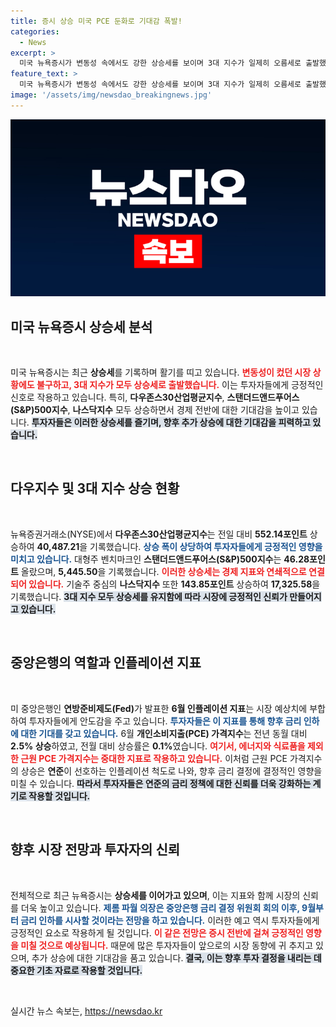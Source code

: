 ```yaml
---
title: 증시 상승 미국 PCE 둔화로 기대감 폭발!
categories:
  - News
excerpt: >
  미국 뉴욕증시가 변동성 속에서도 강한 상승세를 보이며 3대 지수가 일제히 오름세로 출발했다. 연준의 금리인하 기대감에 투자자들의 관심이 집중되고 있는 지금, 시장 전망은 한층 밝아진다!
feature_text: >
  미국 뉴욕증시가 변동성 속에서도 강한 상승세를 보이며 3대 지수가 일제히 오름세로 출발했다. 연준의 금리인하 기대감에 투자자들의 관심이 집중되고 있는 지금, 시장 전망은 한층 밝아진다!
image: '/assets/img/newsdao_breakingnews.jpg'
---
```


<p><img src="/assets/img/newsdao_breakingnews.jpg" alt="cryptoinkorea 속보" /></p>

<h2 data-ke-size="size26">미국 뉴욕증시 상승세 분석</h2>

<p data-ke-size="size16">&nbsp;</p> 

<p>미국 뉴욕증시는 최근 <strong>상승세</strong>를 기록하며 활기를 띠고 있습니다. <b><span style="color: #ee2323;">변동성이 컸던 시장 상황에도 불구하고, 3대 지수가 모두 상승세로 출발했습니다.</span></b> 이는 투자자들에게 긍정적인 신호로 작용하고 있습니다. 특히, <strong>다우존스30산업평균지수</strong>, <strong>스탠더드앤드푸어스(S&amp;P)500지수</strong>, <strong>나스닥지수</strong> 모두 상승하면서 경제 전반에 대한 기대감을 높이고 있습니다. <b><span style="background-color: #21538527;">투자자들은 이러한 상승세를 즐기며, 향후 추가 상승에 대한 기대감을 피력하고 있습니다.</span></b> </p>

<p data-ke-size="size16">&nbsp;</p> 

<h2 data-ke-size="size26">다우지수 및 3대 지수 상승 현황</h2>

<p data-ke-size="size16">&nbsp;</p> 

<p>뉴욕증권거래소(NYSE)에서 <strong>다우존스30산업평균지수</strong>는 전일 대비 <strong>552.14포인트</strong> 상승하여 <strong>40,487.21</strong>을 기록했습니다. <b><span style="color: #1a5490;">상승 폭이 상당하여 투자자들에게 긍정적인 영향을 미치고 있습니다.</span></b> 대형주 벤치마크인 <strong>스탠더드앤드푸어스(S&amp;P)500지수</strong>는 <strong>46.28포인트</strong> 올랐으며, <strong>5,445.50</strong>을 기록했습니다. <b><span style="color: #ee2323;">이러한 상승세는 경제 지표와 연쇄적으로 연결되어 있습니다.</span></b> 기술주 중심의 <strong>나스닥지수</strong> 또한 <strong>143.85포인트</strong> 상승하여 <strong>17,325.58</strong>을 기록했습니다. <b><span style="background-color: #21538527;">3대 지수 모두 상승세를 유지함에 따라 시장에 긍정적인 신뢰가 만들어지고 있습니다.</span></b> </p>

<p data-ke-size="size16">&nbsp;</p> 

<h2 data-ke-size="size26">중앙은행의 역할과 인플레이션 지표</h2>

<p data-ke-size="size16">&nbsp;</p> 

<p>미 중앙은행인 <strong>연방준비제도(Fed)</strong>가 발표한 <strong>6월 인플레이션 지표</strong>는 시장 예상치에 부합하여 투자자들에게 안도감을 주고 있습니다. <b><span style="color: #1a5490;">투자자들은 이 지표를 통해 향후 금리 인하에 대한 기대를 갖고 있습니다.</span></b> 6월 <strong>개인소비지출(PCE) 가격지수</strong>는 전년 동월 대비 <strong>2.5% 상승</strong>하였고, 전월 대비 상승률은 <strong>0.1%</strong>였습니다. <b><span style="color: #ee2323;">여기서, 에너지와 식료품을 제외한 근원 PCE 가격지수는 중대한 지표로 작용하고 있습니다.</span></b> 이처럼 근원 PCE 가격지수의 상승은 <strong>연준</strong>이 선호하는 인플레이션 척도로 나와, 향후 금리 결정에 결정적인 영향을 미칠 수 있습니다. <b><span style="background-color: #21538527;">따라서 투자자들은 연준의 금리 정책에 대한 신뢰를 더욱 강화하는 계기로 작용할 것입니다.</span></b> </p>

<p data-ke-size="size16">&nbsp;</p> 

<h2 data-ke-size="size26">향후 시장 전망과 투자자의 신뢰</h2>

<p data-ke-size="size16">&nbsp;</p> 

<p>전체적으로 최근 뉴욕증시는 <strong>상승세를 이어가고 있으며</strong>, 이는 지표와 함께 시장의 신뢰를 더욱 높이고 있습니다. <b><span style="color: #1a5490;">제롬 파월 의장은 중앙은행 금리 결정 위원회 회의 이후, 9월부터 금리 인하를 시사할 것이라는 전망을 하고 있습니다.</span></b> 이러한 예고 역시 투자자들에게 긍정적인 요소로 작용하게 될 것입니다. <b><span style="color: #ee2323;">이 같은 전망은 증시 전반에 걸쳐 긍정적인 영향을 미칠 것으로 예상됩니다.</span></b> 때문에 많은 투자자들이 앞으로의 시장 동향에 귀 추지고 있으며, 추가 상승에 대한 기대감을 품고 있습니다. <b><span style="background-color: #21538527;">결국, 이는 향후 투자 결정을 내리는 데 중요한 기초 자료로 작용할 것입니다.</span></b></p>

<p data-ke-size="size16">&nbsp;</p> 
실시간 뉴스 속보는, <a href="https://newsdao.kr" rel="dofollow">https://newsdao.kr</a>



